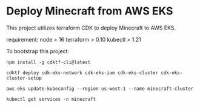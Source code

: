 # Deploy Minecraft from AWS EKS

This project utilizes terraform CDK to deploy Minecraft to AWS EKS.

requirement:
node > 16
terraform > 0.10
kubectl > 1.21

To bootstrap this project:

`npm install -g cdktf-cli@latest`

`cdktf deploy cdk-eks-network cdk-eks-iam cdk-eks-cluster cdk-eks-cluster-setup`

`aws eks update-kubeconfig --region us-west-1 --name minecraft-cluster`

`kubectl get services -n minecraft`
